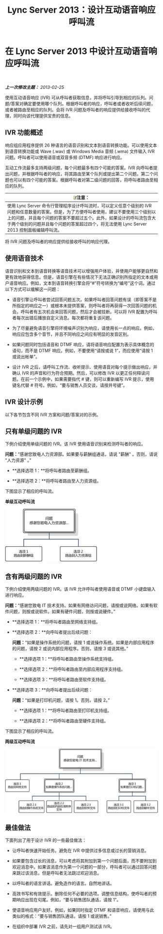 ﻿---
title: Lync Server 2013：设计互动语音响应呼叫流
TOCTitle: 设计互动语音响应呼叫流
ms:assetid: f3477f0a-3ad5-4b13-a73c-046aa451db19
ms:mtpsurl: https://technet.microsoft.com/zh-cn/library/Gg413020(v=OCS.15)
ms:contentKeyID: 49314720
ms.date: 05/19/2016
mtps_version: v=OCS.15
ms.translationtype: HT
---

# 在 Lync Server 2013 中设计互动语音响应呼叫流

 

_**上一次修改主题：** 2013-02-25_

使用互动语音响应 (IVR) 可从呼叫者获取信息，并将呼叫引导到相应的队列。问题/答案对确定要使用哪个队列。根据呼叫者的响应，呼叫者或者收听后续问题，或者被路由至相应的队列。会将 IVR 问题及呼叫者的响应提供给接收呼叫的代理，同时向该代理提供宝贵的信息。

## IVR 功能概述

响应组应用程序提供 26 种语言的语音识别和文本到语音转换功能。可以使用文本到语音转换功能或 Wave (.wav) 或 Windows Media 音频 (.wma) 文件输入 IVR 问题。呼叫者可以使用语音或双音多频 (DTMF) 响应进行响应。

互动工作流最多支持两级问题，每个问题最多有四个可能的答案。IVR 向呼叫者提出问题，并根据呼叫者的响应，将其路由至某个队列或提出第二个问题。第二个问题也可以有四个可能的答案。根据呼叫者对第二级问题的回答，将呼叫者路由至相应的队列。

<table>
<thead>
<tr class="header">
<th><img src="images/Dn783119.note(OCS.15).gif" title="note" alt="note" />注意：</th>
</tr>
</thead>
<tbody>
<tr class="odd">
<td>使用 Lync Server 命令行管理程序设计呼叫流时，可以定义任意个级别的 IVR 问题和任意数量的答案。但是，为了方便呼叫者使用，建议不要使用三个级别以上的问题，并且每个问题的答案不要超过五个。此外，如果设计的呼叫流包含大于两个级别的问题并且每个问题的答案超过四个，将无法使用 Lync Server 2013 控制面板编辑呼叫流。</td>
</tr>
</tbody>
</table>


将 IVR 问题及呼叫者的响应提供给接收呼叫的响应代理。

## 使用语音技术

语音识别和文本到语音转换等语音技术可以增强用户体验，并使用户能够更自然和更有效地获得信息。但是，语音引擎在有些情况下无法正确识别所指定的文本或用户语音响应。例如，文本到语音转换引擎会将“\#”符号转换为“编号”这个词。通过以下方式可以缓解这一问题：

  - 语音引擎让呼叫者尝试回答问题五次。如果呼叫者回答问题有误（即答案不是所指定的响应之一）或根本未提供答案，则呼叫者将再获得一次回答问题的机会。呼叫者有五次机会来回答问题，然后才会被挂断。可以将 IVR 配置为呼叫者每次出错后播放自定义消息。每次都将重复该问题。

  - 为了尽量避免语音引擎将环境噪声识别为响应，请使用长一点的响应。例如，响应应包含多个音节，并且不同响应之间应有明显的发音区别。

  - 如果问题同时包括语音和 DTMF 响应，请将语音响应配置为表示具体概念的语句，而不是 DTMF 响应。例如，不要使用“请按或说 1”，而应使用“请按 1 或说出帐单”。

  - 设计 IVR 之后，请呼叫工作流、收听提示、使用语音对每个提示做出响应，并确认 IVR 的声音和行为符合预期。然后，可以修改 IVR 以更正任何释读问题。在前一个示例中，如果需要指代 \# 键，则可以重新编写 IVR 提示，使用键名代替 \# 符号。例如，“要与销售人员交谈，请按井号键”。

## IVR 设计示例

以下各节包含不同 IVR 方案和问题/答案对的示例。

## 只有单级问题的 IVR

下例介绍使用单级问题的 IVR。该 IVR 使用语音识别来检测呼叫者的响应。

**问题：**“感谢您致电人力资源部。如果要与薪酬组通话，请说 "薪酬" 。否则，请说 "人力资源" 。”

  - **选择选项 1：**将呼叫者路由至薪酬组。

  - **选择选项 2：**将呼叫者路由至人力资源组。

下图显示了相应的呼叫流。

**单级互动呼叫流**

![使用互动语音响应设计呼叫流](images/Gg413020.4820a9f7-b5b0-4831-b972-baae0c015ec1(OCS.15).jpg "使用互动语音响应设计呼叫流")

## 含有两级问题的 IVR

下例介绍使用两级问题的 IVR。该 IVR 允许呼叫者使用语音或 DTMF 小键盘输入进行响应。

**问题：**“感谢您致电 IT 技术支持。如果有网络访问问题，请按或说网络。如果有软件问题，则按或说软件。如果有硬件问题，则按或说硬件。”

  - **选择选项 1：**将呼叫者路由至网络支持组。

  - **选择选项 2：**向呼叫者提出后续问题：
    
    **问题：**“如果是操作系统的问题，请按 1 或说操作系统。如果是内部应用程序的问题，请按 2 或说内部应用程序。否则，请按 3 或说其他。”
    
      - **选择选项 1：**将呼叫者路由至操作系统支持组。
    
      - **选择选项 2：**将呼叫者路由至内部应用程序支持组。
    
      - **选择选项 3：**将呼叫者路由至软件支持组。

  - **选择选项 3：**向呼叫者提出后续问题：
    
    **问题：**“如果是打印机问题，请按 1。否则，请按 2。”
    
      - **选择选项 1：**将呼叫者路由至打印机支持组。
    
      - **选择选项 2：**将呼叫者路由至硬件支持组。

下图显示了相应的呼叫流。

**两级互动呼叫流**

![使用互动语音响应设计呼叫流](images/Gg413020.a5b62083-312d-4419-898b-d1a225a5379f(OCS.15).jpg "使用互动语音响应设计呼叫流")

## 最佳做法

下面列出了用于设计 IVR 的一些最佳做法：

  - 让呼叫者快速开始任务。避免在 IVR 中提供过多信息或过长的营销消息。

  - 如果要包含过长的消息，可以考虑将其附加到第一个问题后面，而不要附加到欢迎消息中。如果该消息作为第一个问题的一部分，呼叫者可以通过回答问题来跳过该消息，但是呼叫者无法跳过欢迎消息。

  - 以呼叫者的语言讲话。避免造作的语言。自然地讲话。

  - 高效书写和有效提示。删除任何不必要的选项。调整信息结构，使呼叫者的预期响应出现在句尾。例如，“要与销售团队通话，请按 1”。

  - 使语音响应用户友好。例如，如果同时指定 DTMF 和语音响应，请使用与此类似的格式：“要与销售团队通话，请按 1 或说销售。”

  - 在组织中部署 IVR 之前，请先对一组用户测试该 IVR。

